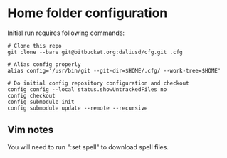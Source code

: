 Home folder configuration
=========================

Initial run requires following commands:

```console
# Clone this repo
git clone --bare git@bitbucket.org:daliusd/cfg.git .cfg

# Alias config properly
alias config='/usr/bin/git --git-dir=$HOME/.cfg/ --work-tree=$HOME'

# Do initial config repository configuration and checkout
config config --local status.showUntrackedFiles no
config checkout
config submodule init
config submodule update --remote --recursive
```

Vim notes
---------

You will need to run ":set spell" to download spell files.
